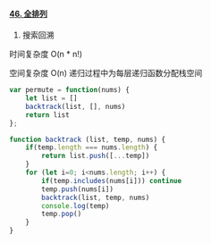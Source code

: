 #### [46. 全排列](https://leetcode-cn.com/problems/permutations/)

1. 搜索回溯

时间复杂度 O(n * n!) 

空间复杂度 O(n) 递归过程中为每层递归函数分配栈空间

```js
var permute = function(nums) {
    let list = []
    backtrack(list, [], nums)
    return list
};

function backtrack (list, temp, nums) {
    if(temp.length === nums.length) {
        return list.push([...temp])
    }
    for (let i=0; i<nums.length; i++) {
        if(temp.includes(nums[i])) continue
        temp.push(nums[i])
        backtrack(list, temp, nums)
        console.log(temp)
        temp.pop()
    }
}
```

